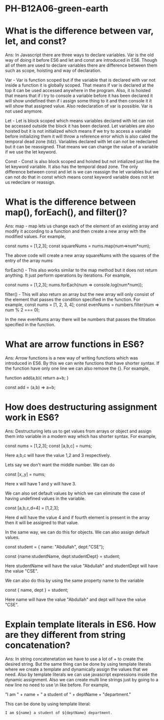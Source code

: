 # PH-B12A06-green-earth

# What is the difference between var, let, and const?

Ans: In Javascript there are three ways to declare variables. Var is the old way of doing it before ES6 and let and const are introduced in ES6. Though all of them are used to declare variables there are difference between them such as scope, hoisting and way of declaration.

Var - Var is function scoped but if the variable that is declared with var not inside a function it is globally scoped. That means if var is declared at the top it can be used accessed anywhere in the program. Also, it is hoisted that means that if i try to console a variable before it has been declared it will show undefined then if i assign some thing to it and then console it it will show that assigned value. Also redeclaration of var is possible. Var is not used anymore.

Let - Let is block scoped which means variables declared with let can not be accessed outside the block it has been declared. Let variables are also hoisted but it is not initialized which means if we try to access a variable before initializing them it will throw a reference error which is also caled the temporal dead zone (tdz). Variables declared with let can not be redeclared but it can be reassigned. That means we can change the value of a variable if we use the let keyword.

Const - Const is also block scoped and hoisted but not intialized just like the let keyword variable. It also has the temporal dead zone. The only difference between const and let is we can reassign the let variables but we can not do that in const which means const keyword variable does not let us redeclare or reassign.

# What is the difference between map(), forEach(), and filter()?

Ans: map - map lets us change each of the element of an existing array and modify it according to a function and then create a new array with the modified values. For example,

const nums = [1,2,3];
const squareNums = nums.map(num=>num\*num);

The above code will create a new array squareNums with the squares of the entry of the array nums

forEach() - This also works similar to the map method but it does not return anything. It just perform operations by iterations. For example,

const nums = [1,2,3];
nums.forEach(num => console.log(num\*num));

filter() - This will also return an array but the new array will only consist of the element that passes the condition specified in the function. For example,
const nums = [1, 2, 3, 4];
const evenNums = numbers.filter(num => num % 2 === 0);

In the new evenNums array there will be numbers that passes the filtration specified in the function.

# What are arrow functions in ES6?

Ans: Arrow functions is a new way of writing functions which was introduced in ES6. By this we can write functions that have shorter syntax. If the function have only one line we can also remove the {}. For example,

function add(a,b){
return a+b;
}

const add = (a,b) => a+b;

# How does destructuring assignment work in ES6?

Ans: Destructuring lets us to get values from arrays or object and assign them into variable in a modern way which has shorter syntax. For example,

const nums = [1,2,3];
const [a,b,c] = nums;

Here a,b,c will have the value 1,2 and 3 respectively.

Lets say we don't want the middle number. We can do

const [x,,y] = nums;

Here x will have 1 and y will have 3.

We can also set default values by which we can eliminate the case of having undefined values in the variable.

const [a,b,c,d=4] = [1,2,3];

Here d will have the value 4 and if fourth element is present in the array then it will be assigned to that value.

In the same way, we can do this for objects. We can also assign default values.

const student = { name: "Abdullah", dept:"CSE"};

const {name:studentName, dept:studentDept} = student;

Here studentName will have the value "Abdullah" and studentDept will have the value "CSE".

We can also do this by using the same property name to the variable

const { name, dept } = student;

Here name will have the value "Abdullah" and dept will have the value "CSE".

# Explain template literals in ES6. How are they different from string concatenation?

Ans: In string concatenetation we have to use a lot of + to create the desired string. But the same thing can be done by using template literals where we create a template and dynamically assign the values that we need. Also by template literals we can use javascript expressions inside the dynamic assignment. Also we can create multi line strings just by going to a new line no need to use \n like before. For example,

"I am " + name + " a student of " + deptName + "department."

This can be done by using template literal:

`I am ${name} a student of ${deptName} department.`
